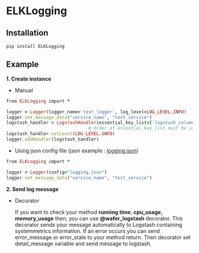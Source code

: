 # ELKLogging

## Installation

```
pip install ELKLogging
```

## Example

__1. Create instance__

  * Manual
  ```ruby
  from ELKLogging import *
  
  logger = Logger(logger_name='test_logger', log_level=LOG_LEVEL.INFO)
  logger.set_message_data("service_name", "test_service")
  logstash_handler = LogstashHandler(essential_key_list=['logstash_column1','logstash_column2'], host='127.0.0.1', port='8888')
                                 # Order of essential_key_list must be same as Logstash message format
  logstash_handler.setLevel(LOG_LEVEL.INFO)
  logger.addHandler(logstash_handler)
  ```
  
  * Using json config file  (json example : [logging.json](https://github.com/pyd0309/ELKLogging/blob/master/ELKLogging/logging.json))
  ```ruby
  from ELKLogging import *
  
  logger = Logger(config="logging.json")    
  logger.set_message_data("service_name", "test_service")
  ```
  
  
__2. Send log message__
  
  * Decorator
    
    If you want to check your method __running time__, __cpu_usage__, __memory_usage__ then, you can use __@wafer_logstash__ decorator.
   This decorator sends your message automatically to Logstash containing systemmetrics information. </b>
    If an error occurs you can send error_message or error_state to your method return. Then decorator set detail_message variable and send message to logstash.
  ```
  
  ```

